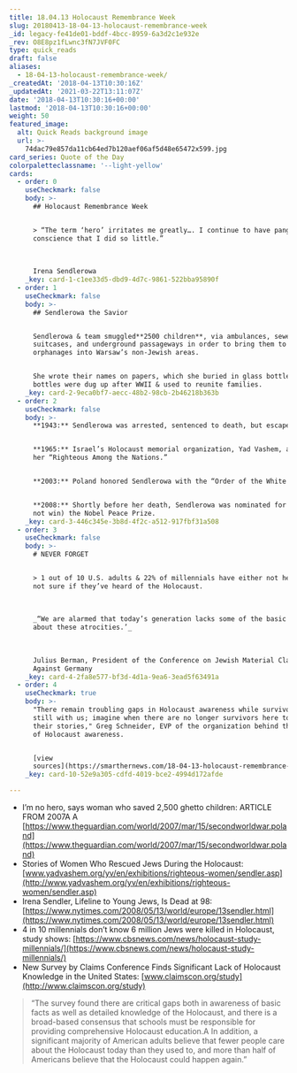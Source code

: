```yaml
---
title: 18.04.13 Holocaust Remembrance Week
slug: 20180413-18-04-13-holocaust-remembrance-week
_id: legacy-fe41de01-bddf-4bcc-8959-6a3d2c1e932e
_rev: O8E8pz1fLwnc3fN7JVF0FC
type: quick_reads
draft: false
aliases:
  - 18-04-13-holocaust-remembrance-week/
_createdAt: '2018-04-13T10:30:16Z'
_updatedAt: '2021-03-22T13:11:07Z'
date: '2018-04-13T10:30:16+00:00'
lastmod: '2018-04-13T10:30:16+00:00'
weight: 50
featured_image:
  alt: Quick Reads background image
  url: >-
    74dac79e857da11cb64ed7b120aef06af5d48e65472x599.jpg
card_series: Quote of the Day
colorpaletteclassname: '--light-yellow'
cards:
  - order: 0
    useCheckmark: false
    body: >-
      ## Holocaust Remembrance Week


      > “The term ‘hero’ irritates me greatly…. I continue to have pangs of
      conscience that I did so little.”  
        
        
        
      Irena Sendlerowa
    _key: card-1-c1ee33d5-dbd9-4d7c-9861-522bba95890f
  - order: 1
    useCheckmark: false
    body: >-
      ## Sendlerowa the Savior


      Sendlerowa & team smuggled**2500 children**, via ambulances, sewer pipes,
      suitcases, and underground passageways in order to bring them to
      orphanages into Warsaw’s non-Jewish areas.


      She wrote their names on papers, which she buried in glass bottles.A The
      bottles were dug up after WWII & used to reunite families.
    _key: card-2-9eca0bf7-aecc-48b2-98cb-2b46218b363b
  - order: 2
    useCheckmark: false
    body: >-
      **1943:** Sendlerowa was arrested, sentenced to death, but escaped.


      **1965:** Israel’s Holocaust memorial organization, Yad Vashem, awarded
      her “Righteous Among the Nations.”


      **2003:** Poland honored Sendlerowa with the “Order of the White Eagle.”


      **2008:** Shortly before her death, Sendlerowa was nominated for (but did
      not win) the Nobel Peace Prize.
    _key: card-3-446c345e-3b8d-4f2c-a512-917fbf31a508
  - order: 3
    useCheckmark: false
    body: >-
      # NEVER FORGET


      > 1 out of 10 U.S. adults & 22% of millennials have either not heard of/
      not sure if they’ve heard of the Holocaust.  
        
        
        
      _“We are alarmed that today’s generation lacks some of the basic knowledge
      about these atrocities.’_  
        
        
        
      Julius Berman, President of the Conference on Jewish Material Claims
      Against Germany
    _key: card-4-2fa8e577-bf3d-4d1a-9ea6-3ead5f63491a
  - order: 4
    useCheckmark: true
    body: >-
      "There remain troubling gaps in Holocaust awareness while survivors are
      still with us; imagine when there are no longer survivors here to tell
      their stories," Greg Schneider, EVP of the organization behind the study
      of Holocaust awareness.


      [view
      sources](https://smarthernews.com/18-04-13-holocaust-remembrance-week/)
    _key: card-10-52e9a305-cdfd-4019-bce2-4994d172afde

---
```

* I’m no hero, says woman who saved 2,500 ghetto children: ARTICLE FROM 2007A A [https://www.theguardian.com/world/2007/mar/15/secondworldwar.poland](https://www.theguardian.com/world/2007/mar/15/secondworldwar.poland)
* Stories of Women Who Rescued Jews During the Holocaust: [www.yadvashem.org/yv/en/exhibitions/righteous-women/sendler.asp](http://www.yadvashem.org/yv/en/exhibitions/righteous-women/sendler.asp)
* Irena Sendler, Lifeline to Young Jews, Is Dead at 98: [https://www.nytimes.com/2008/05/13/world/europe/13sendler.html](https://www.nytimes.com/2008/05/13/world/europe/13sendler.html)
* 4 in 10 millennials don’t know 6 million Jews were killed in Holocaust, study shows: [https://www.cbsnews.com/news/holocaust-study-millennials/](https://www.cbsnews.com/news/holocaust-study-millennials/)
* New Survey by Claims Conference Finds Significant Lack of Holocaust Knowledge in the United States: [www.claimscon.org/study](http://www.claimscon.org/study)

> “The survey found there are critical gaps both in awareness of basic facts as well as detailed knowledge of the Holocaust, and there is a broad-based consensus that schools must be responsible for providing comprehensive Holocaust education.A In addition, a significant majority of American adults believe that fewer people care about the Holocaust today than they used to, and more than half of Americans believe that the Holocaust could happen again.”